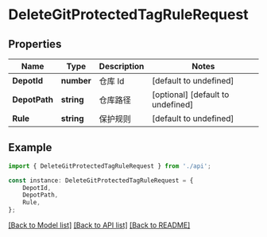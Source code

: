# DeleteGitProtectedTagRuleRequest


## Properties

Name | Type | Description | Notes
------------ | ------------- | ------------- | -------------
**DepotId** | **number** | 仓库 Id | [default to undefined]
**DepotPath** | **string** | 仓库路径 | [optional] [default to undefined]
**Rule** | **string** | 保护规则 | [default to undefined]

## Example

```typescript
import { DeleteGitProtectedTagRuleRequest } from './api';

const instance: DeleteGitProtectedTagRuleRequest = {
    DepotId,
    DepotPath,
    Rule,
};
```

[[Back to Model list]](../README.md#documentation-for-models) [[Back to API list]](../README.md#documentation-for-api-endpoints) [[Back to README]](../README.md)
